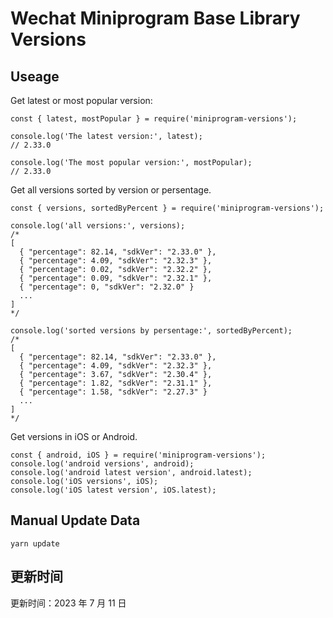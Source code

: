 
# Wechat Miniprogram Base Library Versions

## Useage

Get latest or most popular version:

```;
const { latest, mostPopular } = require('miniprogram-versions');

console.log('The latest version:', latest);
// 2.33.0

console.log('The most popular version:', mostPopular);
// 2.33.0

```

Get all versions sorted by version or persentage.

```
const { versions, sortedByPercent } = require('miniprogram-versions');

console.log('all versions:', versions);
/*
[
  { "percentage": 82.14, "sdkVer": "2.33.0" },
  { "percentage": 4.09, "sdkVer": "2.32.3" },
  { "percentage": 0.02, "sdkVer": "2.32.2" },
  { "percentage": 0.09, "sdkVer": "2.32.1" },
  { "percentage": 0, "sdkVer": "2.32.0" }
  ...
]
*/

console.log('sorted versions by persentage:', sortedByPercent);
/*
[
  { "percentage": 82.14, "sdkVer": "2.33.0" },
  { "percentage": 4.09, "sdkVer": "2.32.3" },
  { "percentage": 3.67, "sdkVer": "2.30.4" },
  { "percentage": 1.82, "sdkVer": "2.31.1" },
  { "percentage": 1.58, "sdkVer": "2.27.3" }
  ...
]
*/
```

Get versions in iOS or Android.

```
const { android, iOS } = require('miniprogram-versions');
console.log('android versions', android);
console.log('android latest version', android.latest);
console.log('iOS versions', iOS);
console.log('iOS latest version', iOS.latest);
```

## Manual Update Data

```
yarn update
```

## 更新时间

更新时间：2023 年 7 月 11 日

